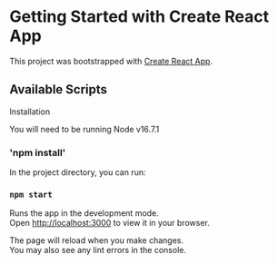 # Getting Started with Create React App

This project was bootstrapped with [Create React App](https://github.com/facebook/create-react-app).

## Available Scripts

Installation

You will need to be running Node v16.7.1

### 'npm install'

In the project directory, you can run:

### `npm start`

Runs the app in the development mode.\
Open [http://localhost:3000](http://localhost:3000) to view it in your browser.

The page will reload when you make changes.\
You may also see any lint errors in the console.
